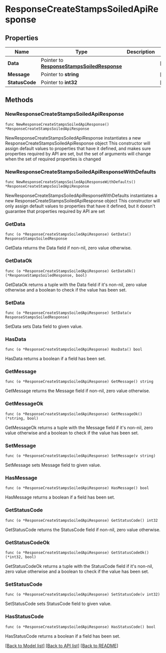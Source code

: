 # ResponseCreateStampsSoiledApiResponse

## Properties

Name | Type | Description | Notes
------------ | ------------- | ------------- | -------------
**Data** | Pointer to [**ResponseStampsSoiledResponse**](ResponseStampsSoiledResponse.md) |  | [optional] 
**Message** | Pointer to **string** |  | [optional] 
**StatusCode** | Pointer to **int32** |  | [optional] 

## Methods

### NewResponseCreateStampsSoiledApiResponse

`func NewResponseCreateStampsSoiledApiResponse() *ResponseCreateStampsSoiledApiResponse`

NewResponseCreateStampsSoiledApiResponse instantiates a new ResponseCreateStampsSoiledApiResponse object
This constructor will assign default values to properties that have it defined,
and makes sure properties required by API are set, but the set of arguments
will change when the set of required properties is changed

### NewResponseCreateStampsSoiledApiResponseWithDefaults

`func NewResponseCreateStampsSoiledApiResponseWithDefaults() *ResponseCreateStampsSoiledApiResponse`

NewResponseCreateStampsSoiledApiResponseWithDefaults instantiates a new ResponseCreateStampsSoiledApiResponse object
This constructor will only assign default values to properties that have it defined,
but it doesn't guarantee that properties required by API are set

### GetData

`func (o *ResponseCreateStampsSoiledApiResponse) GetData() ResponseStampsSoiledResponse`

GetData returns the Data field if non-nil, zero value otherwise.

### GetDataOk

`func (o *ResponseCreateStampsSoiledApiResponse) GetDataOk() (*ResponseStampsSoiledResponse, bool)`

GetDataOk returns a tuple with the Data field if it's non-nil, zero value otherwise
and a boolean to check if the value has been set.

### SetData

`func (o *ResponseCreateStampsSoiledApiResponse) SetData(v ResponseStampsSoiledResponse)`

SetData sets Data field to given value.

### HasData

`func (o *ResponseCreateStampsSoiledApiResponse) HasData() bool`

HasData returns a boolean if a field has been set.

### GetMessage

`func (o *ResponseCreateStampsSoiledApiResponse) GetMessage() string`

GetMessage returns the Message field if non-nil, zero value otherwise.

### GetMessageOk

`func (o *ResponseCreateStampsSoiledApiResponse) GetMessageOk() (*string, bool)`

GetMessageOk returns a tuple with the Message field if it's non-nil, zero value otherwise
and a boolean to check if the value has been set.

### SetMessage

`func (o *ResponseCreateStampsSoiledApiResponse) SetMessage(v string)`

SetMessage sets Message field to given value.

### HasMessage

`func (o *ResponseCreateStampsSoiledApiResponse) HasMessage() bool`

HasMessage returns a boolean if a field has been set.

### GetStatusCode

`func (o *ResponseCreateStampsSoiledApiResponse) GetStatusCode() int32`

GetStatusCode returns the StatusCode field if non-nil, zero value otherwise.

### GetStatusCodeOk

`func (o *ResponseCreateStampsSoiledApiResponse) GetStatusCodeOk() (*int32, bool)`

GetStatusCodeOk returns a tuple with the StatusCode field if it's non-nil, zero value otherwise
and a boolean to check if the value has been set.

### SetStatusCode

`func (o *ResponseCreateStampsSoiledApiResponse) SetStatusCode(v int32)`

SetStatusCode sets StatusCode field to given value.

### HasStatusCode

`func (o *ResponseCreateStampsSoiledApiResponse) HasStatusCode() bool`

HasStatusCode returns a boolean if a field has been set.


[[Back to Model list]](../README.md#documentation-for-models) [[Back to API list]](../README.md#documentation-for-api-endpoints) [[Back to README]](../README.md)


